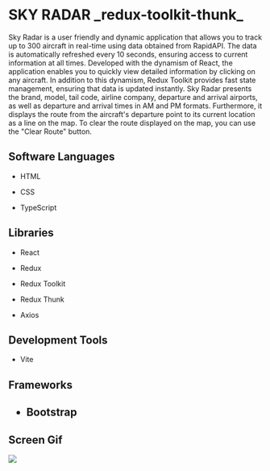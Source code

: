 <h1>SKY RADAR _redux-toolkit-thunk_</h1>

Sky Radar is a user friendly and dynamic application that allows you to track up to 300 aircraft in real-time using data obtained from RapidAPI. The data is automatically refreshed every 10 seconds, ensuring access to current information at all times. Developed with the dynamism of React, the application enables you to quickly view detailed information by clicking on any aircraft. In addition to this dynamism, Redux Toolkit provides fast state management, ensuring that data is updated instantly. Sky Radar presents the brand, model, tail code, airline company, departure and arrival airports, as well as departure and arrival times in AM and PM formats. Furthermore, it displays the route from the aircraft's departure point to its current location as a line on the map. To clear the route displayed on the map, you can use the "Clear Route" button.

<h2> Software Languages </h2>

- HTML

- CSS

- TypeScript

<h2> Libraries </h2>

- React

- Redux

- Redux Toolkit

- Redux Thunk

- Axios

<h2> Development Tools </h2>

- Vite

<h2> Frameworks <h2>

- Bootstrap

<h2> Screen Gif </h2>

![](sky.gif)
